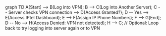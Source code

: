 graph TD
    A[Start] --> B(Log into VPN);
    B --> C(Log into Another Server);
    C -- Server checks VPN connection --> D{Access Granted?};
    D -- Yes --> E(Access IPtel Dashboard);
    E --> F(Assign IP Phone Numbers);
    F --> G[End];
    D -- No --> H(Access Denied: VPN not detected);
    H --> C; // Optional: Loop back to try logging into server again or to VPN
